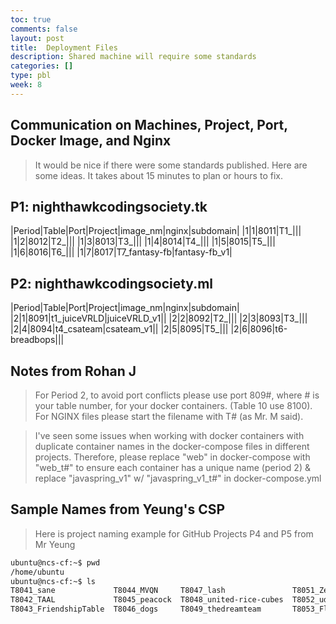```yaml
---
toc: true
comments: false
layout: post
title:  Deployment Files
description: Shared machine will require some standards
categories: []
type: pbl
week: 8
---
```


## Communication on Machines, Project, Port, Docker Image, and Nginx
> It would be nice if there were some standards published.  Here are some ideas.  It takes about 15 minutes to plan or hours to fix.  

## P1: nighthawkcodingsociety.tk

|Period|Table|Port|Project|image_nm|nginx|subdomain|
|1|1|8011|T1_|||
|1|2|8012|T2_|||
|1|3|8013|T3_|||
|1|4|8014|T4_|||
|1|5|8015|T5_|||
|1|6|8016|T6_|||
|1|7|8017|T7_fantasy-fb|fantasy-fb_v1|

## P2: nighthawkcodingsociety.ml

|Period|Table|Port|Project|image_nm|nginx|subdomain|
|2|1|8091|t1_juiceVRLD|juiceVRLD_v1||
|2|2|8092|T2_|||
|2|3|8093|T3_|||
|2|4|8094|t4_csateam|csateam_v1||
|2|5|8095|T5_|||
|2|6|8096|t6-breadbops|||

## Notes from Rohan J
> For Period 2, to avoid port conflicts please use port 809#, where # is your table number, for your docker containers. (Table 10 use 8100).
For NGINX files please start the filename with T# (as Mr. M said).

> I've seen some issues when working with docker containers with duplicate container names in the docker-compose files in different projects. Therefore, please replace "web" in docker-compose with "web_t#" to ensure each container has a unique name (period 2) & replace "javaspring_v1" w/ "javaspring_v1_t#" in docker-compose.yml

## Sample Names from Yeung's CSP
> Here is project naming example for GitHub Projects P4 and P5 from Mr Yeung

```bash
ubuntu@ncs-cf:~$ pwd
/home/ubuntu
ubuntu@ncs-cf:~$ ls
T8041_sane             T8044_MVQN     T8047_lash               T8051_ZestyYeung          T8054_Scrum_Daddys  T8057_CASA
T8042_TAAL             T8045_peacock  T8048_united-rice-cubes  T8052_udderly_delectable  T8055_Sport         T8058_time
T8043_FriendshipTable  T8046_dogs     T8049_thedreamteam       T8053_Flask_Swag          T8056_berries       T8059_lyntax
```